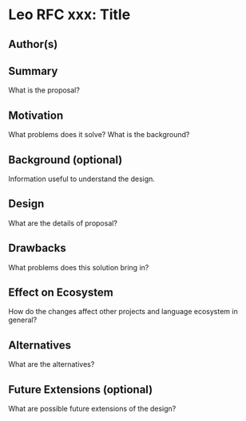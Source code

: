 # Leo RFC xxx: Title

## Author(s)

## Summary

What is the proposal?

## Motivation

What problems does it solve? What is the background?

## Background (optional)

Information useful to understand the design.

## Design

What are the details of proposal?

## Drawbacks

What problems does this solution bring in?

## Effect on Ecosystem

How do the changes affect other projects and language ecosystem in general?

## Alternatives

What are the alternatives?

## Future Extensions (optional)

What are possible future extensions of the design?
